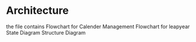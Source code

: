 # Architecture
  the file contains 
         Flowchart for Calender Management
         Flowchart for leapyear
         State Diagram
          Structure Diagram
